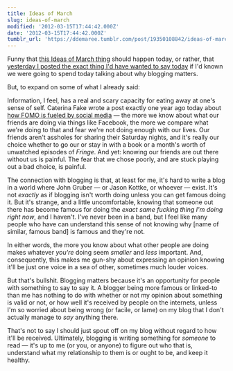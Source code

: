 ```yaml
---
title: Ideas of March
slug: ideas-of-march
modified: '2012-03-15T17:44:42.000Z'
date: '2012-03-15T17:44:42.000Z'
tumblr_url: 'https://ddemaree.tumblr.com/post/19350108842/ideas-of-march'
---
```

Funny that [this Ideas of March thing](http://shiflett.org/blog/2012/mar/ideas-of-march) should happen today, or rather, that [yesterday I posted the exact thing I'd have wanted to say today](http://log.demaree.me/post/19292125598/two-experiments) if I'd known we were going to spend today talking about why blogging matters.

But, to expand on some of what I already said:

Information, I feel, has a real and scary capacity for eating away at one's sense of self. Caterina Fake wrote a post exactly one year ago today about [how FOMO is fueled by social media](http://caterina.net/wp-archives/71) — the more we know about what our friends are doing via things like Facebook, the more we compare what we're doing to that and fear we're not doing enough with our lives. Our friends aren't assholes for sharing their Saturday nights, and it's really our choice whether to go our or stay in with a book or a month's worth of unwatched episodes of _Fringe_. And yet: knowing our friends are out there without us is painful. The fear that we chose poorly, and are stuck playing out a bad choice, is painful.

The connection with blogging is that, at least for me, it's hard to write a blog in a world where John Gruber — or Jason Kottke, or whoever — exist. It's not _exactly_ as if blogging isn't worth doing unless you can get famous doing it. But it's strange, and a little uncomfortable, knowing that someone out there has become famous for doing the _exact same fucking thing I'm doing right now_, and I haven't. I've never been in a band, but I feel like many people who have can understand this sense of not knowing why \[name of similar, famous band\] is famous and they're not.

In either words, the more you know about what other people are doing makes whatever _you're_ doing seem _smaller_ and _less_ important. And, consequently, this makes me gun-shy about expressing an opinion knowing it'll be just one voice in a sea of other, sometimes much louder voices.

But that's bullshit. Blogging matters because it's an opportunity for people with something to say to say it. A blogger being more famous or linked-to than me has nothing to do with whether or not my opinion about something is valid or not, or how well it's received by people on the internets, unless I'm so worried about being wrong (or facile, or lame) on my blog that I don't actually manage to _say_ anything there.

That's not to say I should just spout off on my blog without regard to how it'll be received. Ultimately, blogging is writing something for _someone_ to read — it's up to me (or you, or anyone) to figure out who that is, understand what my relationship to them is or ought to be, and keep it healthy.
